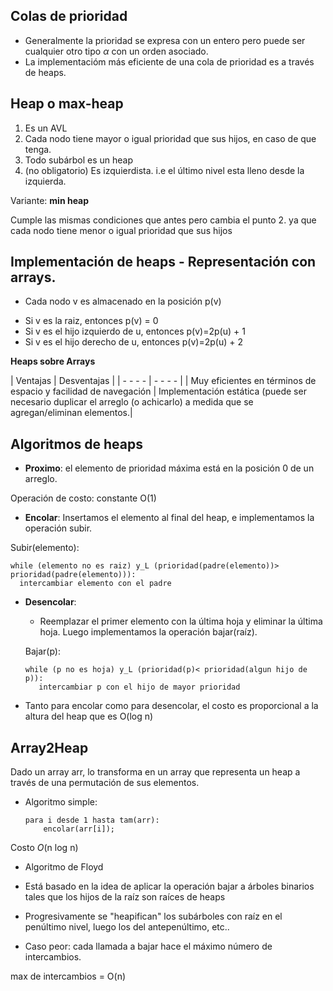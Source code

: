 ## Colas de prioridad
* Generalmente la prioridad se expresa con un entero pero puede ser cualquier otro tipo $\alpha$ con un orden asociado.
* La implementacióm más eficiente de una cola de prioridad es a través de heaps.
  
## Heap o max-heap
1. Es un AVL
2. Cada nodo tiene mayor o igual prioridad que sus hijos, en caso de que tenga.
3. Todo subárbol es un heap
4. (no obligatorio) Es izquierdista. i.e el último nivel esta lleno desde la izquierda.

Variante: **min heap** 

Cumple las mismas condiciones que antes pero cambia el punto 2. ya que cada nodo tiene menor o igual prioridad que sus hijos

## Implementación de heaps - Representación con arrays.
* Cada nodo v es almacenado en la posición p(v)

- Si v es la raiz, entonces p(v) = 0
- Si v es el hijo izquierdo de u, entonces p(v)=2p(u) + 1
- Si v es el hijo derecho de u, entonces p(v)=2p(u) + 2

**Heaps sobre Arrays**

| Ventajas | Desventajas |
| - - - - | - - - - |
| Muy eficientes en términos de espacio y facilidad de navegación | Implementación estática (puede ser necesario duplicar el arreglo (o achicarlo) a medida que se agregan/eliminan elementos.| 

## Algoritmos de heaps
* **Proximo**: el elemento de prioridad máxima está en la posición 0 de un arreglo.

Operación de costo: constante O(1)

* **Encolar**: Insertamos el elemento al final del heap, e implementamos la operación subir.

Subir(elemento): 

    while (elemento no es raiz) y_L (prioridad(padre(elemento))> prioridad(padre(elemento))):
      intercambiar elemento con el padre 
* **Desencolar**: 
  - Reemplazar el primer elemento con la última hoja y eliminar la última hoja. Luego implementamos la operación bajar(raíz).
  
  Bajar(p):

      while (p no es hoja) y_L (prioridad(p)< prioridad(algun hijo de p)):
         intercambiar p con el hijo de mayor prioridad
  
* Tanto para encolar como para desencolar, el costo es proporcional a la altura del heap que es O(log n)

## Array2Heap
Dado un array arr, lo transforma en un array que representa un heap a través de una permutación de sus elementos.

* Algoritmo simple:

      para i desde 1 hasta tam(arr):
          encolar(arr[i]);

Costo *O*(n log n)

* Algoritmo de Floyd
- Está basado en la idea de aplicar la operación bajar a árboles binarios tales que los hijos de la raíz son raíces de heaps
- Progresivamente se "heapifican" los subárboles con raíz en el penúltimo nivel, luego los del antepenúltimo, etc..

- Caso peor: cada llamada a bajar hace el máximo número de intercambios.

max de intercambios = O(n)
